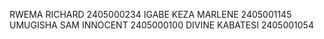 RWEMA RICHARD 2405000234
IGABE KEZA MARLENE 2405001145
UMUGISHA SAM INNOCENT 2405000100
DIVINE KABATESI 2405001054
